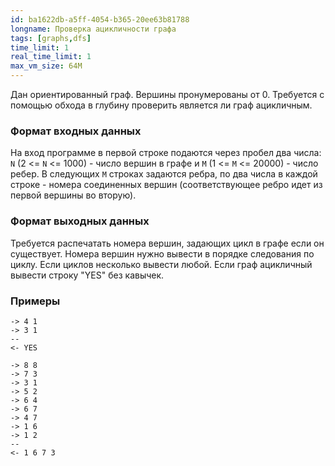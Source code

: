 ```yaml
---
id: ba1622db-a5ff-4054-b365-20ee63b81788
longname: Проверка ацикличности графа
tags: [graphs,dfs]
time_limit: 1
real_time_limit: 1
max_vm_size: 64M
---
```



Дан ориентированный граф. Вершины пронумерованы от 0. Трeбуется с помощью обхода в глубину проверить является ли граф ацикличным.

### Формат входных данных

На вход программе в первой строке подаются через пробел два числа: `N` (2 <= `N` <= 1000) - число вершин в графе и `M` (1 <= `M` <= 20000) - число ребер. В следующих `M` строках задаются ребра, по два числа в каждой строке - номера соединенных вершин (соответствующее ребро идет из первой вершины во вторую).

### Формат выходных данных


Требуется распечатать номера вершин, задающих цикл в графе если он существует. Номера вершин нужно вывести в порядке следования по циклу. Если циклов несколько вывести любой. Если граф ацикличный вывести строку "YES" без кавычек.

### Примеры

```
-> 4 1
-> 3 1
--
<- YES
```

```
-> 8 8
-> 7 3
-> 3 1
-> 5 2
-> 6 4
-> 6 7
-> 4 7
-> 1 6
-> 1 2
--
<- 1 6 7 3
```
